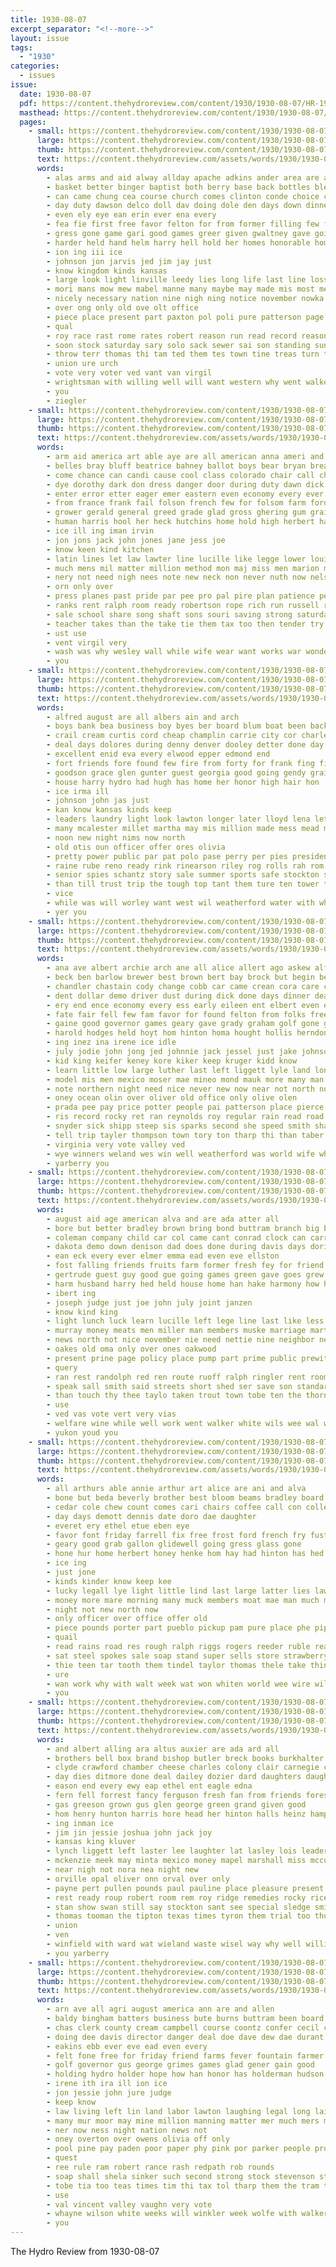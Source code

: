```yaml
---
title: 1930-08-07
excerpt_separator: "<!--more-->"
layout: issue
tags:
  - "1930"
categories:
  - issues
issue:
  date: 1930-08-07
  pdf: https://content.thehydroreview.com/content/1930/1930-08-07/HR-1930-08-07.pdf
  masthead: https://content.thehydroreview.com/content/1930/1930-08-07/masthead/HR-1930-08-07.jpg
  pages:
    - small: https://content.thehydroreview.com/content/1930/1930-08-07/small/HR-1930-08-07-01.jpg
      large: https://content.thehydroreview.com/content/1930/1930-08-07/large/HR-1930-08-07-01.jpg
      thumb: https://content.thehydroreview.com/content/1930/1930-08-07/thumbnails/HR-1930-08-07-01.jpg
      text: https://content.thehydroreview.com/assets/words/1930/1930-08-07/HR-1930-08-07-01.txt
      words:
        - alas arms and aid alway allday apache adkins ander area are august age all ater
        - basket better binger baptist both berry base back bottles bles boy brick but books burn business beard beckett bar best brought board boor bound big been blaze
        - can came chung cea course church comes clinton conde choice council counsel chamber cordell close county camps caddo certain character cool call con come city clever clone cotton count
        - day duty dawson delco doll dav doing dole den days down dinner denham duce does
        - even ely eye ean erin ever ena every
        - fea fie first free favor felton for from former filling few fast fer fight fire friends full fair field forward friend
        - gress gone game gari good games greer given gwaltney gave going
        - harder held hand helm harry hell hold her homes honorable home hook him had hatfield huse high hank hose hydro hay how hands hope has hot heritage hurt
        - ion ing iii ice
        - johnson jon jarvis jed jim jay just
        - know kingdom kinds kansas
        - large look light linville leedy lies long life last line loss late later losing ler lewis lall lawn lard lat lieu lay los left law loyal
        - mori mans mow mew mabel manne many maybe may made mis most medo mingo morning moral miss money monday members matter man more morgan men mcalester morris milestone march mur much mccool miles
        - nicely necessary nation nine nigh ning notice november nowka new ney noon now nee near not night nor need
        - over ong only old ove olt office
        - piece place present part paxton pol poli pure patterson page person proud president poti pride pay pleasure pou paul points people plant plenty pro past power public pany
        - qual
        - roy race rast rome rates robert reason run read record reasons role rom room rush running rogers rule
        - soon stock saturday sary solo sack sewer sai son standing sund still set such she stove streams save station side sing second solid shall sian sale state south shou staples spark sue sun sunday shey smith stone steel see stacy safe
        - throw terr thomas thi tam ted them tes town tine treas turn tish tank than too thing trom tol the
        - union ure urch
        - vote very voter ved vant van virgil
        - wrightsman with willing well will want western why went walker word welfare way walls ware was while work white week wal wilson walter war ward waterman wen water win west
        - you
        - ziegler
    - small: https://content.thehydroreview.com/content/1930/1930-08-07/small/HR-1930-08-07-02.jpg
      large: https://content.thehydroreview.com/content/1930/1930-08-07/large/HR-1930-08-07-02.jpg
      thumb: https://content.thehydroreview.com/content/1930/1930-08-07/thumbnails/HR-1930-08-07-02.jpg
      text: https://content.thehydroreview.com/assets/words/1930/1930-08-07/HR-1930-08-07-02.txt
      words:
        - arm aid america art able aye are all american anna ameri and aug appleman areas arts
        - belles bray bluff beatrice bahney ballot boys bear bryan bread been bill but beth best big bender bourne both bur barber bors barb betty book bag board buy business
        - come chance can candi cause cool class colorado chair call chamber college craft cream cover care chum carry close count cartwright cam
        - dye dorothy dark don dress danger door during duty dawn dick down dinner dollar due day dry days
        - enter error etter eager emer eastern even economy every ever
        - from france frank fail folson french few for folsom farm ford friend fing forget first farrel
        - grower gerald general greed grade glad gross ghering gum grain german george good guest
        - human harris hool her heck hutchins home hold high herbert hastings hay hum how hall harder hinton hoan had herndon hatfield hop hand handle hom half heen handsome has henry hicks han haye hydro holding
        - ice ill ing iman irvin
        - jon jons jack john jones jane jess joe
        - know keen kind kitchen
        - latin lines let law lawter line lucille like legge lower louis labor look light lent laughter low lis ley late lem living little left
        - much mens mil matter million method mon maj miss men marion minister many money may must mair mirth monday more miller might mary maxton made marvin most mand
        - nery not need nigh nees note new neck non never nuth now nelson night
        - orn only over
        - press planes past pride par pee pro pal pire plan patience pepe pies province peace powers pleasure pitzer penn power per pean people pretty perman point price pool place part pie policy pay philip
        - ranks rent ralph room ready robertson rope rich run russell rain ross roy reno rene
        - sale school share song shaft sons souri saving strong saturday state sing soon southern spain said summer sally stock service special say store stitch stuff such standard sunday she sallee still second smile supply swim sees see
        - teacher takes than the take tie them tax too then tender try turn throw ten tice
        - ust use
        - vent virgil very
        - wash was why wesley wall while wife wear want works war wonder work with weeks weatherford well wit will wheat week woosley wells
        - you
    - small: https://content.thehydroreview.com/content/1930/1930-08-07/small/HR-1930-08-07-03.jpg
      large: https://content.thehydroreview.com/content/1930/1930-08-07/large/HR-1930-08-07-03.jpg
      thumb: https://content.thehydroreview.com/content/1930/1930-08-07/thumbnails/HR-1930-08-07-03.jpg
      text: https://content.thehydroreview.com/assets/words/1930/1930-08-07/HR-1930-08-07-03.txt
      words:
        - alfred august are all albers ain and arch
        - boys bank bea business boy byes ber board blum boat been back bere bob best begin banks but buy both bee bus blue
        - crail cream curtis cord cheap champlin carrie city cor charles cold cinnamon call can certa cake company cording cost come cogar colorado college
        - deal days dolores during denny denver dooley detter done day
        - excellent enid eva every elwood epper edmond end
        - fort friends fore found few fire from forty for frank fing first farmer friday
        - goodson grace glen gunter guest georgia good going gendy grain gas green given gregg grounds
        - house harry hydro had hugh has home her honor high hair hon
        - ice irma ill
        - johnson john jas just
        - kan know kansas kinds keep
        - leaders laundry light look lawton longer later lloyd lena let leonard land
        - many mcalester millet martha may mis million made mess mead men meal miles miss mee minor
        - noon new night nims now north
        - old otis oun officer offer ores olivia
        - pretty power public par pat polo pase perry per pies president parker price poor past present plenty
        - raine rube reno ready rink rinearson riley rog rolls rah rom run raney roy
        - senior spies schantz story sale summer sports safe stockton salli september staff spencer sturdy such stange sun sister service sunday sell staples show school she soon states solid station south seed said set saturday short sturgill sat sons stables
        - than till trust trip the tough top tant them ture ten tower tole tates track town
        - vice
        - while was will worley want west wil weatherford water with why well war work watson went william washington week wide
        - yer you
    - small: https://content.thehydroreview.com/content/1930/1930-08-07/small/HR-1930-08-07-04.jpg
      large: https://content.thehydroreview.com/content/1930/1930-08-07/large/HR-1930-08-07-04.jpg
      thumb: https://content.thehydroreview.com/content/1930/1930-08-07/thumbnails/HR-1930-08-07-04.jpg
      text: https://content.thehydroreview.com/assets/words/1930/1930-08-07/HR-1930-08-07-04.txt
      words:
        - ana ave albert archie arch ane all alice allert ago askew alfalfa ann abe are august ali ames arizona annas ask and ani aka
        - beck ben barlow brewer best brown bert bay brock but begin better ball big boys betty bel burn bradley been brother bond bone baker brings bill bethany brothers
        - chandler chastain cody change cobb car came crean cora care cheek clara can comfort course cen cratic charle coupe city cost caddo coker church cool county cail card cream colony constant come cousin chas charles clarence carver carl
        - dent dollar demo driver dust during dick done days dinner deal davis day dence daily deleo denny douglas doe daughters daughter dorothy
        - ery end ence economy every ess early eileen ent elbert even ester
        - fate fair fell few fam favor for found felton from folks free fron fort ford flansburg florence fain fallen fullerton fine fail friends fremont fildes first fer falls friday
        - gaine good governor games geary gave grady graham golf gone george galdo getting ganges german gran gourd
        - harold hodges held hoyt hom hinton homa hought hollis herndon heh hydro hatfield has hutchinson hettie home horace hold him had han hamilton how haggard hany henry havel her hain hen husbands hundred hille
        - ing inez ina irene ice idle
        - july jodie john jong jed johnnie jack jessel just jake johnson jon joan
        - kid king keifer keney kore kiker keep kruger kidd know
        - learn little low large luther last left liggett lyle land long loyal light louis lucian let lindsay letter list ler life latter lay
        - model mis men mexico moser mae mineo mond mauk more many man moe morris macon miss miles monday made morning mer meek mound meck mars may morgan missouri miller maude
        - note northern night need nice never new now near not north notice nov
        - oney ocean olin over oliver old office only olive olen
        - prada pee pay price potter people pai patterson place pierce porch pullen payne pieper promise pela phoenix past part pray per power pleasant
        - ris record rocky ret ran reynolds roy regular rain read road res ralph ruth run rie rope raymond
        - snyder sick shipp steep sis sparks second she speed smith shamblin shows station shorty say sie sylvester sun see saturday sunday school salesman sires sam service streets sper staples shower sons sodders stockton son sunda severe sins soon state swing
        - tell trip tayler thompson town tory ton tharp thi than taber ten truesdale the terri times talk tim test take tha then ted tar tooman texas tom them
        - virginia very vote valley ved
        - wye winners weland wes win well weatherford was world wife while wine wykert wilson work words want wish welcome worthy worth war willy wilhelm with weeks will wyatt week weems west weather
        - yarberry you
    - small: https://content.thehydroreview.com/content/1930/1930-08-07/small/HR-1930-08-07-05.jpg
      large: https://content.thehydroreview.com/content/1930/1930-08-07/large/HR-1930-08-07-05.jpg
      thumb: https://content.thehydroreview.com/content/1930/1930-08-07/thumbnails/HR-1930-08-07-05.jpg
      text: https://content.thehydroreview.com/assets/words/1930/1930-08-07/HR-1930-08-07-05.txt
      words:
        - august aid age american alva and are ada atter all
        - bore but better bradley brown bring bond buttram branch big body ballot belo back business ball brookings brothers best bankers been box beg buy bor brew bull born buggy bank
        - coleman company child car col came cant conrad clock can carry church close call cold choo cor cam cue course cases care ceo chem charlotte case carpenter cosner christian city comes carolina card cordell county
        - dakota demo down denison dad does done during davis days doris death don desire daughter dire dean dye day duty
        - ean eck every ever elmer emma ead even eve ellston
        - fost falling friends fruits farm former fresh fey for friend from free fire fig few floor first forty fair fremont freeman frank forward
        - gertrude guest guy good gue going games green gave goes grew gener grand getting golf
        - harm husband harry hed held house home han hake harmony how hai head heres hot him heer has health high horse her had hydro hert hood hes
        - ibert ing
        - joseph judge just joe john july joint janzen
        - know kind king
        - light lunch luck learn lucille left lege line last like less ler longer lawton life leather look long large laws lack lights lonsdale lovely
        - murray money meats men miller man members muske marriage martha may main marshall miss mille milk much mae made monday means merrifield mati maybe many more
        - news north not nice november nie need nettie nine neighbor neu near night now neighbors new noon
        - oakes old oma only over ones oakwood
        - present prine page policy place pump part prime public prewitt pretty plant pauline per par past parsons power people paper proud pas pay president pick pose peter
        - query
        - ran rest randolph red ren route ruoff ralph ringler rent room rather
        - speak sall smith said streets short shed ser save son standard such sell sue sun sam spencer shows sale see seems still sea second smaller state store sigur stock sleep service sunday september stewart stands stockton scott she south sare seem seven sat slocum sali say sia
        - than touch thy thee taylo taken trout town tobe ten the thorn thi thousand tes tho tha too them thomas thie then
        - use
        - ved vas vote vert very vias
        - welfare wine while well work went walker white wils wee wal win working williams wille words watch wig was waller with write wat weeks water weather wish want walters why way week will
        - yukon youd you
    - small: https://content.thehydroreview.com/content/1930/1930-08-07/small/HR-1930-08-07-06.jpg
      large: https://content.thehydroreview.com/content/1930/1930-08-07/large/HR-1930-08-07-06.jpg
      thumb: https://content.thehydroreview.com/content/1930/1930-08-07/thumbnails/HR-1930-08-07-06.jpg
      text: https://content.thehydroreview.com/assets/words/1930/1930-08-07/HR-1930-08-07-06.txt
      words:
        - all arthurs able annie arthur art alice are ani and alva
        - bone but beda beverly brother best bloom beams bradley board bolts buy brass box bank brush bars blum
        - cedar cole chew count comes cari chairs coffee call con college craig cant colo care clinton cape cost comfort course congress cream clark
        - day days demott dennis date doro dae daughter
        - everet ery ethel etue eben eye
        - favor font friday farrell fix free frost ford french fry fust for farm fairly from
        - geary good grab gallon glidewell going gress glass gone
        - hone hur home herbert honey henke hom hay had hinton has hed her heart hin hatfield hub hydro
        - ice ing
        - just jone
        - kinds kinder know keep kee
        - lucky legall lye light little lind last large latter lies law left low like longer lamp levi lean
        - money more mare morning many muck members moat mae man much miller moats may model merry
        - night not new north now
        - only officer over office offer old
        - piece pounds porter part pueblo pickup pam pure place phe piper
        - quail
        - read rains road res rough ralph riggs rogers reeder ruble reason rado radio rump rego robertson russell
        - sat steel spokes sale soap stand super sells store strawberry sugar stephenson scott sister sis saturday sales save six see sons sor still she sutton
        - thie teen tar tooth them tindel taylor thomas thele take thing tor the tell then triplett toll thelma than tough tra talkington tie tea
        - ure
        - wan work why with walt week wat won whiten world wee wire will wash white weather wells was willa while weatherford water war wide wai well wheel
        - you
    - small: https://content.thehydroreview.com/content/1930/1930-08-07/small/HR-1930-08-07-07.jpg
      large: https://content.thehydroreview.com/content/1930/1930-08-07/large/HR-1930-08-07-07.jpg
      thumb: https://content.thehydroreview.com/content/1930/1930-08-07/thumbnails/HR-1930-08-07-07.jpg
      text: https://content.thehydroreview.com/assets/words/1930/1930-08-07/HR-1930-08-07-07.txt
      words:
        - and albert alling ara altus auxier are ada ard all
        - brothers bell box brand bishop butler breck books burkhalter brother back but best brown bruce brought bring been
        - clyde crawford chamber cheese charles colony clair carnegie church cha cleo cash clark corn carl chastain cecil company city curnutt carney cream cure can coleman comet cool caller chain
        - day dies ditmore done deal dailey dozier dard daughters daughter dew don dinger
        - eason end every ewy eap ethel ent eagle edna
        - fern fell forrest fancy ferguson fresh fan from friends forest ford friday first for fried folks fred freeburg fam fail flakes fed frank
        - gas greeson grown gus glen george green grand given good
        - hom henry hunton harris hore head her hinton halls heinz hampton hibbs has hamburger hill habit hydro home hamilton had harr
        - ing inman ice
        - jim jin jessie joshua john jack joy
        - kansas king kluver
        - lynch liggett left laster lee laughter lat lasley lois leaders lookeba last
        - mckenzie meek may minta mexico money mapel marshall miss mccully meadors more marsh moon milk mess market most mis monday mise
        - near nigh not nora nea night new
        - orville opal oliver onn orval over only
        - payne pert pullen pounds paul pauline place pleasure present per parr pil points
        - rest ready roup robert room rem roy ridge remedies rocky rice rain rot route ruth raymond ralph
        - stan show swan still say stockton sant see special sledge smith supper sam sunday sund sparks save sermon school severe service summer sister space surprise signs sun saturday stephens son she sons sees six
        - thomas tooman the tipton texas times tyron them trial too thurs take
        - union
        - ven
        - winfield with ward wat wieland waste wisel way why well willing will was white week want worm weiland whitchurch wife watch
        - you yarberry
    - small: https://content.thehydroreview.com/content/1930/1930-08-07/small/HR-1930-08-07-08.jpg
      large: https://content.thehydroreview.com/content/1930/1930-08-07/large/HR-1930-08-07-08.jpg
      thumb: https://content.thehydroreview.com/content/1930/1930-08-07/thumbnails/HR-1930-08-07-08.jpg
      text: https://content.thehydroreview.com/assets/words/1930/1930-08-07/HR-1930-08-07-08.txt
      words:
        - arn ave all agri august america ann are and allen
        - baldy bingham batters business bute burns buttram been board blue bailey blaine brought books blye back bassett brown bond bering bruce but bacon bring brow blackbird both box bars
        - chas clerk county cream campbell course coontz confer cecil cost coffee cruce crook corpora chief court call can cordell
        - doing dee davis director danger deal doe dave dew dae durant down deweese
        - eakins ebb ever eve ead even every
        - felt fone free for friday friend farms fever fountain farmer farm first fore friends face fredrick fin few
        - golf governor gus george grimes games glad gener gain good
        - holding hydro holder hope how han honor has holderman hudson hire hine hay hands hill hae hart her home handle him harold had higgins head house
        - irene ith ira ill ion ice
        - jon jessie john jure judge
        - keep know
        - law living left lin land labor lawton laughing legal long lait louis lia ley line laundry lucky
        - many mur moor may mine million manning matter mer much mers murray man money mail mate murr made mccool mat morris milter miller
        - ner now ness night nation news not
        - oney overton over owens olivia off only
        - pool pine pay paden poor paper phy pink por parker people proud pruitt pla pullen person
        - quest
        - ree rule ram robert rance rash redpath rob rounds
        - soap shall shela sinker such second strong stock stevenson state service sick south smart spears sides she sin salmon sou shown senator square school sherif sunday samuel sheriff stile say slick small side
        - tobe tia too teas times tim thi tax tol tharp them the tram thing
        - use
        - val vincent valley vaughn very vote
        - whayne wilson white weeks will winkler week wolfe with walker well weems word wheeler wagoner was wien wil way
        - you
---
```


The Hydro Review from 1930-08-07

<!--more-->

